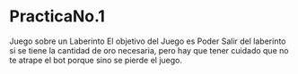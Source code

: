 # PracticaNo.1
Juego sobre un Laberinto
El objetivo del Juego es Poder Salir del laberinto si se tiene la cantidad de oro necesaria, pero hay que tener cuidado que no te atrape el bot porque sino se pierde el juego.
